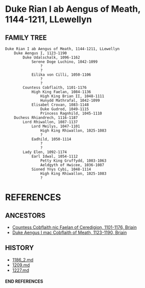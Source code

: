 # Duke Rian I ab Aengus of Meath, 1144-1211, LLewellyn

## FAMILY TREE 
```
Duke Rian I ab Aengus of Meath, 1144-1211, LLewellyn
	Duke Aengus I, 1123-1190
		Duke Udalschalk, 1096-1162
			Serene Doge Luchino, 1042-1099
				?
				?
			Eilika von Cilli, 1050-1106
				?
				?
		Countess Cobflaith, 1101-1176
			High King Faelan, 1084-1136
				High King Brian II, 1048-1111
				Hunydd Mathrafal, 1042-1099
			Elisabet Crovan, 1083-1148
				Duke Gudrod, 1049-1115
				Princess Ragnhild, 1045-1110
	Duchess Rhiandrech, 1116-1187
		Lord Rhiwallon, 1087-1137
			Lord Meilys, 1047-1101
				High King Rhiwallon, 1025-1083
				?
			Eadhild, 1050-1114
				?
				?
		Lady Elen, 1092-1174
			Earl Idwal, 1054-1112
				Petty King Gruffydd, 1003-1063
				Aeldgyth of Hwicee, 1036-1087
			Sioned Ynys Cybi, 1048-1114
				High King Rhiwallon, 1025-1083
				?
```


# REFERENCES

## ANCESTORS
* [Countess Cobflaith nic Faelan of Ceredigion, 1101-1176, Briain](cobflaith_nic_faelan_1101.md)
* [Duke Aengus I mac Cobflaith of Meath, 1123-1190, Briain](aengus_i_mac_cobflaith_1123.md)

## HISTORY
* [1186_2.md](../h/1186_2.md)
* [1209.md](../h/1209.md)
* [1227.md](../h/1227.md)
#### END REFERENCES